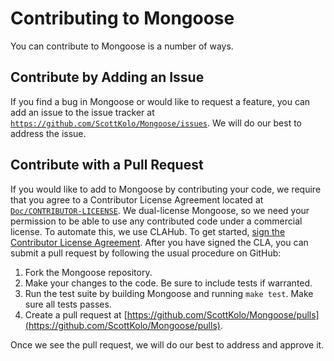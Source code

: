 # Contributing to Mongoose

You can contribute to Mongoose is a number of ways.

## Contribute by Adding an Issue

If you find a bug in Mongoose or would like to request a feature, you can add an issue to the issue tracker at [`https://github.com/ScottKolo/Mongoose/issues`](https://github.com/ScottKolo/Mongoose/issues). We will do our best to address the issue.

## Contribute with a Pull Request

If you would like to add to Mongoose by contributing your code, we require that you agree to a Contributor License Agreement located at [`Doc/CONTRIBUTOR-LICEENSE`](Doc/CONTRIBUTOR-LICEENSE). We dual-license Mongoose, so we need your permission to be able to use any contributed code under a commercial license. To automate this, we use CLAHub. To get started, [sign the Contributor License Agreement](https://www.clahub.com/agreements/ScottKolo/Mongoose). After you have signed the CLA, you can submit a pull request by following the usual procedure on GitHub:

1. Fork the Mongoose repository.
2. Make your changes to the code. Be sure to include tests if warranted.
3. Run the test suite by building Mongoose and running `make test`. Make sure all tests passes.
4. Create a pull request at [https://github.com/ScottKolo/Mongoose/pulls](https://github.com/ScottKolo/Mongoose/pulls).

Once we see the pull request, we will do our best to address and approve it.